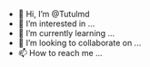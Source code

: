 - 👋 Hi, I’m @Tutulmd
- 👀 I’m interested in ...
- 🌱 I’m currently learning ...
- 💞️ I’m looking to collaborate on ...
- 📫 How to reach me ...

<!---
Tutulmd/Tutulmd is a ✨ special ✨ repository because its `README.md` (this file) appears on your GitHub profile.
You can click the Preview link to take a look at your changes.
--->
